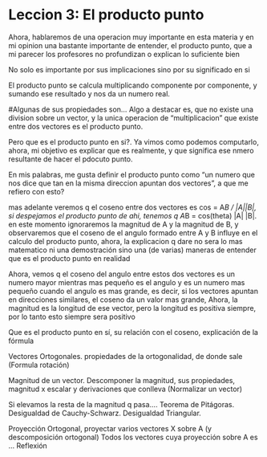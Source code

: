 




# Leccion 3: El producto punto

Ahora, hablaremos de una operacion muy importante en esta materia y en mi opinion una bastante importante de entender, el producto punto, que a mi parecer los profesores no profundizan o explican lo suficiente bien

No solo es importante por sus implicaciones sino por su significado en si

El producto punto se calcula multiplicando componente por componente, y sumando ese resultado y nos da un numero real.

#Algunas de sus propiedades son…
Algo a destacar es, que no existe una division sobre un vector, y la unica operacion de “multiplicacion” que existe entre dos vectores es el producto punto.

Pero que es el producto punto en si?.
Ya vimos como podemos computarlo, ahora, mi objetivo es explicar que es realmente, y que significa ese nmero resultante de hacer el pdocuto punto.

En mis palabras, me gusta definir el producto punto como “un numero que nos dice que tan en la misma direccion apuntan dos vectores”, a que me refiero con esto?

mas adelante veremos q el coseno entre dos vectores es cos = A*B / |A||B|, si despejamos el producto punto de ahi, tenemos q A*B = cos(theta) |A| |B|. en este momento ignoraremos la magnitud de A y la magnitud de B, y observaremos que el coseno de el angulo formado entre A y B influye en el calculo del producto punto, ahora, la explicacion q dare no sera lo mas matematico ni una demostración sino una (de varias) maneras de entender que es el producto punto en realidad

Ahora, vemos q el coseno del angulo entre estos dos vectores es un numero mayor mientras mas pequeño es el angulo y es un numero mas pequeño cuando el angulo es mas grande, es decir, si los vectores apuntan en direcciones similares, el coseno da un valor mas grande,
Ahora, la magnitud es la longitud de ese vector, pero la longitud es positiva siempre, por lo tanto esto siempre sera positivo



Que es el producto punto en sí, su relación con el coseno, explicación de la fórmula

Vectores Ortogonales. propiedades de la ortogonalidad, de donde sale (Formula rotación)


Magnitud de un vector.
Descomponer la magnitud, sus propiedades, magnitud x escalar y derivaciones que 
conlleva
(Normalizar un vector)

Si elevamos la resta de la magnitud q pasa….
Teorema de Pitágoras.
Desigualdad de Cauchy-Schwarz.
Desigualdad Triangular.

Proyección Ortogonal, proyectar varios vectores X sobre A (y descomposición ortogonal)
Todos los vectores cuya proyección sobre A es …
Reflexión
